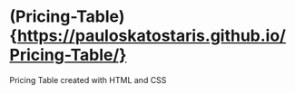 # (Pricing-Table){https://pauloskatostaris.github.io/Pricing-Table/}
Pricing Table created with HTML and CSS
